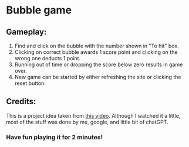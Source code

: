 # Bubble game
## Gameplay:
1. Find and click on the bubble with the number shown in "To hit" box.
2. Clicking on correct bubble awards 1 score point and clicking on the wrong one deducts 1 point.
3. Running out of time or dropping the score below zero results in game over.
4. New game can be started by either refreshing the site or clicking the reset button.

## Credits:
This is a project idea taken from [this video](https://www.youtube.com/watch?v=Y1tsJD28ocU). Although I watched it a little, most of the stuff was done by me, google, and little bit of chatGPT.

### **Have fun playing it for 2 minutes!**
